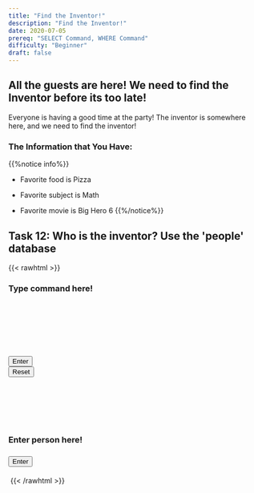 ```yaml
---
title: "Find the Inventor!"
description: "Find the Inventor!"
date: 2020-07-05
prereq: "SELECT Command, WHERE Command"
difficulty: "Beginner"
draft: false
---
```

<!-- Links for javascript and CSS needed for drop down logic -->
<link rel="stylesheet" href="../default/_default.css" type="text/css"></link>
<link rel="stylesheet" href="../default/_type.css" type="text/css"></link>
<script type="text/javascript" src="../default/_default.js"></script>
<script type="text/javascript" src="../default/_type.js"></script>
<script type="text/javascript" src="../default/alasql.js"></script>
<script type="text/javascript" src="../default/db.js"></script>
<link rel="stylesheet" href="_activity12.css" type="text/css"></link>
<script type="text/javascript" src="_activity12.js"></script>
<!-- Embed YouTube Video Link here when ready -->

## All the guests are here! We need to find the Inventor before its too late!

Everyone is having a good time at the party! The inventor is somewhere here, and we need to find the inventor!

### The Information that You Have:
{{%notice info%}}
* Favorite food is Pizza

* Favorite subject is Math

* Favorite movie is Big Hero 6
{{%/notice%}}

## Task 12: Who is the inventor? Use the 'people' database

{{< rawhtml >}}
<div class="terminal_div" id="terminal_div">
	<div class = "outer">
		<h3 id = "commands" contenteditable="true" onclick="document.getElementById('commands').innerHTML = ''"> Type command here!<h3>
	</div>
	<div style="clear: both;"></div> 
	</br></br></br></br></br></br>
	<button class="button button1" onclick="sql()"> Enter </button>
	<div style="clear: both;"></div> 
	<button class = "button reset" onclick="document.getElementById('commands').innerHTML = ''">Reset</button>
</div>
<div style="clear: both;"></div> 
<h1 class="error" id="sqlcommand" style="visibility:hidden"><strong>ERROR INVALID INPUT></strong></h1>
<table id="table">
	<tr></tr>
</table>
<h4 id="story"></h4>

<div class = "inventor_div" id="inventor_div">
	<div class = "text_box">
		<h3 id = "person" contenteditable="true" onclick="document.getElementById('person').innerHTML = ''">Enter person here!<h3>
  </div>
  <button class="button second" onclick="check()"> Enter </button>
</div>
<h4 id="answer"></h4>
<img id = "plot">
{{< /rawhtml >}}